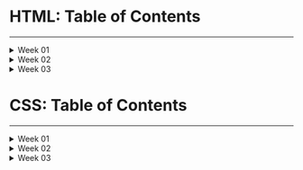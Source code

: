 # HTML: Table of Contents  
___  
<details> 
  <summary>Week 01</summary>
 <details>  
   <summary>Read 01</summary>  
   
  - [Ch 1. Structure](Ch1Structure.md)  
  - Ch 8. Extra Markup  
  - Ch 17. HTML5 Layout  
  - Ch 18. Process & Design    
 </details>  
 <details>  
  <summary>Read 02</summary>  
  
- Ch 1. Structure  
- Ch 8. Extra Markup
- Ch 17. HTML5 Layout
- Ch 18. Process & Design  
 </details>  
 <details>  
  <summary>Read 03</summary>  
  
- Ch 1. Structure  
- Ch 8. Extra Markup
- Ch 17. HTML5 Layout
- Ch 18. Process & Design  
 </details>  
 <details>  
  <summary>Read 04</summary>  
  
- Ch 1. Structure  
- Ch 8. Extra Markup
- Ch 17. HTML5 Layout
- Ch 18. Process & Design  
 </details>  
 <details>  
  <summary>Read 05</summary>  
  
- Ch 1. Structure  
- Ch 8. Extra Markup
- Ch 17. HTML5 Layout
- Ch 18. Process & Design  
 </details> 
 </details>
 <details>
  <summary>Week 02</summary>
 <details>  
  <summary>Read 06</summary>  
  
- Ch 1. Structure  
- Ch 8. Extra Markup
- Ch 17. HTML5 Layout
- Ch 18. Process & Design  
 </details>  
 <details>  
  <summary>Read 07</summary>  
  
- Ch 1. Structure  
- Ch 8. Extra Markup
- Ch 17. HTML5 Layout
- Ch 18. Process & Design  
 </details>  
 <details>  
  <summary>Read 08</summary>  
  
- Ch 1. Structure  
- Ch 8. Extra Markup
- Ch 17. HTML5 Layout
- Ch 18. Process & Design  
 </details>  
 <details>  
  <summary>Read 09</summary>  
  
- Ch 1. Structure  
- Ch 8. Extra Markup
- Ch 17. HTML5 Layout
- Ch 18. Process & Design  
 </details>  
 <details>  
  <summary>Read 10</summary>  
  
- Ch 1. Structure  
- Ch 8. Extra Markup
- Ch 17. HTML5 Layout
- Ch 18. Process & Design  
 </details>  
 </details>
 <details>
  <summary>Week 03</summary>
 <details>  
  <summary>Read 11</summary>  
  
- Ch 1. Structure  
- Ch 8. Extra Markup
- Ch 17. HTML5 Layout
- Ch 18. Process & Design  
 </details>  
 </details>
   
# CSS: Table of Contents  
___  

<details> 
  <summary>Week 01</summary>
 <details>  
   <summary>Read 01</summary>  
  
  - Ch 8. Extra Markup  
  - Ch 17. HTML5 Layout
  - Ch 18. Process & Design  
 </details>  
 <details>  
  <summary>Read 02</summary>  
  
- Ch 1. Structure  
- Ch 8. Extra Markup
- Ch 17. HTML5 Layout
- Ch 18. Process & Design  
 </details>  
 <details>  
  <summary>Read 03</summary>  
  
- Ch 1. Structure  
- Ch 8. Extra Markup
- Ch 17. HTML5 Layout
- Ch 18. Process & Design  
 </details>  
 <details>  
  <summary>Read 04</summary>  
  
- Ch 1. Structure  
- Ch 8. Extra Markup
- Ch 17. HTML5 Layout
- Ch 18. Process & Design  
 </details>  
 <details>  
  <summary>Read 05</summary>  
  
- Ch 1. Structure  
- Ch 8. Extra Markup
- Ch 17. HTML5 Layout
- Ch 18. Process & Design  
 </details> 
 </details>
 <details>
  <summary>Week 02</summary>
 <details>  
  <summary>Read 06</summary>  
  
- Ch 1. Structure  
- Ch 8. Extra Markup
- Ch 17. HTML5 Layout
- Ch 18. Process & Design  
 </details>  
 <details>  
  <summary>Read 07</summary>  
  
- Ch 1. Structure  
- Ch 8. Extra Markup
- Ch 17. HTML5 Layout
- Ch 18. Process & Design  
 </details>  
 <details>  
  <summary>Read 08</summary>  
  
- Ch 1. Structure  
- Ch 8. Extra Markup
- Ch 17. HTML5 Layout
- Ch 18. Process & Design  
 </details>  
 <details>  
  <summary>Read 09</summary>  
  
- Ch 1. Structure  
- Ch 8. Extra Markup
- Ch 17. HTML5 Layout
- Ch 18. Process & Design  
 </details>  
 <details>  
  <summary>Read 10</summary>  
  
- Ch 1. Structure  
- Ch 8. Extra Markup
- Ch 17. HTML5 Layout
- Ch 18. Process & Design  
 </details>  
 </details>
 <details>
  <summary>Week 03</summary>
 <details>  
  <summary>Read 11</summary>  
  
- Ch 1. Structure  
- Ch 8. Extra Markup
- Ch 17. HTML5 Layout
- Ch 18. Process & Design  
 </details>  
 </details>
